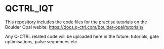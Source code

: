 # QCTRL_IQT

This repository includes the code files for the practise tutorials on the Boulder Opal webite: https://docs.q-ctrl.com/boulder-opal/tutorials/

Any Q-CTRL related code will be uploaded here in the future: tutorials, gate optimisations, pulse sequences etc.
